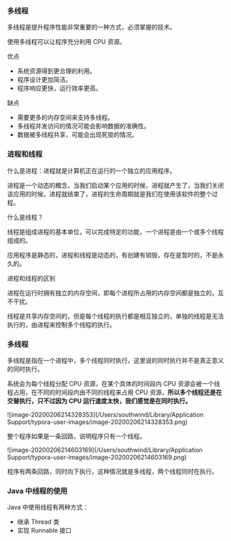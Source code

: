 ### 多线程

多线程是提升程序性能非常重要的一种方式，必须掌握的技术。

使用多线程可以让程序充分利用 CPU 资源。

优点

- 系统资源得到更合理的利用。
- 程序设计更加简洁。
- 程序响应更快，运行效率更高。

缺点

- 需要更多的内存空间来支持多线程。
- 多线程并发访问的情况可能会影响数据的准确性。
- 数据被多线程共享，可能会出现死锁的情况。

### 进程和线程

什么是进程：进程就是计算机正在运行的一个独立的应用程序。

进程是一个动态的概念，当我们启动某个应用的时候，进程就产生了，当我们关闭该应用的时候，进程就结束了，进程的生命周期就是我们在使用该软件的整个过程。

什么是线程？

线程是组成进程的基本单位，可以完成特定的功能，一个进程是由一个或多个线程组成的。

应用程序是静态的，进程和线程是动态的，有创建有销毁，存在是暂时的，不是永久的。

进程和线程的区别

进程在运行时拥有独立的内存空间，即每个进程所占用的内存空间都是独立的，互不干扰。

线程是共享内存空间的，但是每个线程的执行都是相互独立的，单独的线程是无法执行的，由进程来控制多个线程的执行。

### 多线程

多线程是指在一个进程中，多个线程同时执行，这里说的同时执行并不是真正意义的同时执行。

系统会为每个线程分配 CPU 资源，在某个具体的时间段内 CPU 资源会被一个线程占用，在不同的时间段内由不同的线程来占用 CPU 资源，**所以多个线程还是在交替执行，只不过因为 CPU 运行速度太快，我们感觉是在同时执行。**

![image-20200206214328353](/Users/southwind/Library/Application Support/typora-user-images/image-20200206214328353.png)

整个程序如果是一条回路，说明程序只有一个线程。

![image-20200206214603169](/Users/southwind/Library/Application Support/typora-user-images/image-20200206214603169.png)

程序有两条回路，同时向下执行，这种情况就是多线程，两个线程同时在执行。

### Java 中线程的使用

Java 中使用线程有两种方式：

- 继承 Thread 类
- 实现 Runnable 接口





